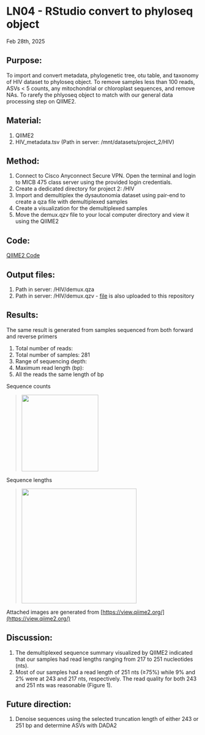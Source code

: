 # LN04 - RStudio convert to phyloseq object

Feb 28th, 2025

## Purpose:
To import and convert metadata, phylogenetic tree, otu table, and taxonomy of HIV dataset to phyloseq object. 
To remove samples less than 100 reads, ASVs < 5 counts, any mitochondrial or chloroplast sequences, and remove NAs.
To rarefy the phlyoseq object to match with our general data processing step on QIIME2.

## Material: 
1. QIIME2
2. HIV_metadata.tsv (Path in server: /mnt/datasets/project_2/HIV)

## Method:
1. Connect to Cisco Anyconnect Secure VPN. Open the terminal and login to MICB 475 class server using the provided login credentials.
2. Create a dedicated directory for project 2: /HIV
3. Import and demultiplex the dysautonomia dataset using pair-end to create a qza file with
demultiplexed samples 
5. Create a visualization for the demultiplexed samples
6. Move the demux.qzv file to your local computer directory and view it using the QIIME2

## Code: 
[QIIME2 Code](QIIME2-Analysis/QIIME2-Data-Processing-Script.txt)

## Output files:
1. Path in server: /HIV/demux.qza
2. Path in server: /HIV/demux.qzv - [file](QIIME2-Analysis/Qiime-output-files/demux.qzv) is also uploaded to this repository
   
## Results: 
The same result is generated from samples sequenced from both forward and reverse primers
1. Total number of reads:  
2. Total number of samples: 281
3. Range of sequencing depth: 
4. Maximum read length (bp): 
5. All the reads the same length of  bp

Sequence counts
> <img src="..." height="200">

Sequence lengths
> <img src="..." height="300">

Attached images are generated from [https://view.qiime2.org/](https://view.qiime2.org/)

## Discussion:
1. The demultiplexed sequence summary visualized by QIIME2 indicated that our samples had read lengths ranging from 217 to 251 nucleotides (nts).
2. Most of our samples had a read length of 251 nts (≥75%) while 9% and 2% were at 243 and 217 nts, respectively. The read quality for both 243 and 251 nts was reasonable (Figure 1). 
## Future direction:
1. Denoise sequences using the selected truncation length of either 243 or 251 bp and determine ASVs with DADA2
